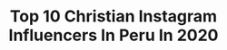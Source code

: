 ---
title: Top 10 Christian Instagram Influencers In Peru In 2020
description: >-
  Find top christian Instagram influencers in Peru in 2020. Most popular hashtags: #peru #black #stayhome #makeup.
platform: Instagram
profiles:
  - username: "conciertosperu"
    fullname: >-
      Conciertos Perú 🇵🇪
    location: "Peru"
    followers: 64136
    engagement: 78
    commentsToLikes: 0.029774
    id: ck5cknbg5x87d0i11gsk9a9mv
    verified: false
    hashtags: "#salimvera, #paulmccartney, #graciastotales, #violetaparra"
  - username: "catrina.catstyle"
    fullname: >-
      𝕱𝖆𝖇𝖎𝕮𝖆𝖙𝖗𝖎𝖓𝖆💙
    location: "Peru"
    followers: 19804
    engagement: 479
    commentsToLikes: 0.118461
    id: ck0w1gfctj7vm0i196s2nzml5
    verified: false
    hashtags: "#moments, #loveyou, #xyzcba, #plateado"
  - username: "javier_honorio"
    fullname: >-
      Javier Honorio
    location: "Peru"
    followers: 6838
    engagement: 565
    commentsToLikes: 0.066357
    id: ck5hf524mvuxs0i11if6azhz1
    verified: false
    hashtags: "#drummbass, #recordingstudio, #recordingsession, #connected"
  - username: "dulcemaria"
    fullname: >-
      Dulce Maria
    location: "Peru"
    followers: 7221953
    engagement: 149
    commentsToLikes: 0.015808
    id: ck0ua0r4ab6ym0i19r5ta0gg6
    verified: true
    hashtags: "#seagradece, #photo, #diamundialdelatierra, #estotambi"
  - username: "veggienellaa"
    fullname: >-
      |Antonella Massé|
    location: "Peru"
    followers: 7550
    engagement: 957
    commentsToLikes: 0.025611
    id: ck5q3ih2vkw4r0i118c32t6ll
    verified: false
    hashtags: "#leggings, #shredded, #edition, #muaythai"
  - username: "angelicajaimes19"
    fullname: >-
      A n g é l i c a J a i m e s ®
    location: "Peru"
    followers: 24109
    engagement: 192
    commentsToLikes: 0.056281
    id: ck6u0ym95ii9k0j71q0nrgj46
    verified: false
    hashtags: "#humor, #esper, #labiosrojos, #sobrina"
  - username: "rgonzaofficial"
    fullname: >-
      René González
    location: "Peru"
    followers: 81024
    engagement: 176
    commentsToLikes: 0.033762
    id: ck5ciw2nothoo0i111k8m5u3p
    verified: false
    hashtags: "#spotify, #spotifywrapped"
  - username: "christianbravooficial"
    fullname: >-
      Christian Bravo
    location: "Peru"
    followers: 68808
    engagement: 176
    commentsToLikes: 0.082179
    id: ckap9t5ratk0p0i78cjbnzdlt
    verified: true
    hashtags: "#nutella, #castironcooking, #bechamelsauce, #peru"
  - username: "christvizcarra"
    fullname: >-
      Christian Vizcarra
    location: "Peru"
    followers: 30115
    engagement: 178
    commentsToLikes: 0.031104
    id: ck6u2p640t47e0j719egow3vi
    verified: false
    hashtags: "#designevents, #2020, #uxstages, #freelancetips"
  - username: "fer_arceo_"
    fullname: >-
      Fer arceo
    location: "Peru"
    followers: 204538
    engagement: 165
    commentsToLikes: 0.028318
    id: ckapcitdf3zl60i78mprgx6uc
    verified: false
    hashtags: "#comparte, #reflexiones, #panama, #monterrey"
---